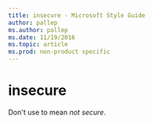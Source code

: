 ```yaml
---
title: insecure - Microsoft Style Guide
author: pallep
ms.author: pallep
ms.date: 11/19/2016
ms.topic: article
ms.prod: non-product specific
---
```


# insecure

Don't use to mean *not secure*. 
